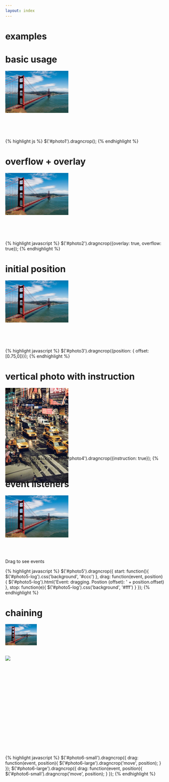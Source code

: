```yaml
---
layout: index
---
```


# examples

basic usage
===========

  <div style="width: 200px; height:200px">
    <img src="/images/photo-sf.jpeg" id="photo1"/>
  </div>

<script type="text/javascript">
$('#photo1').dragncrop();
</script>

{% highlight js %}
$('#photo1').dragncrop();
{% endhighlight %}


overflow + overlay
==================

  <div style="width: 200px; height:200px">
    <img src="/images/photo-sf.jpeg" id="photo2"/>
  </div>

<script type="text/javascript">
$('#photo2').dragncrop({overlay: true, overflow: true});
</script>

{% highlight javascript %}
$('#photo2').dragncrop({overlay: true, overflow: true});
{% endhighlight %}


initial position
================

  <div style="width: 200px; height:200px">
    <img src="/images/photo-sf.jpeg" id="photo3"/>
  </div>

<script type="text/javascript">
$('#photo3').dragncrop({position: { offset: [0.75,0]}});
</script>

{% highlight javascript %}
$('#photo3').dragncrop({position: { offset: [0.75,0]}});
{% endhighlight %}


vertical photo with instruction
=================================

  <div style="width: 200px; height:200px">
    <img src="/images/photo-ny.jpeg" id="photo4"/>
  </div>

<script type="text/javascript">
$('#photo4').dragncrop({instruction: true});
</script>

{% highlight javascript %}
$('#photo4').dragncrop({instruction: true});
{% endhighlight %}


event listeners
=================================

  <div style="width: 200px; height:200px">
    <img src="/images/photo-sf.jpeg" id="photo5"/>
  </div>
  <div id="photo5-log">Drag to see events</div>

<script type="text/javascript">
$('#photo5').dragncrop({
  start: function(){
    $('#photo5-log').css('background', '#ccc')
  },
  drag: function(event, position){
    console.log(arguments)
    $('#photo5-log').html('Event: dragging. Postion (offset): ' + position.offset)
  },
  stop: function(e){
    $('#photo5-log').css('background', '#fff')
  }
});
</script>

{% highlight javascript %}
$('#photo5').dragncrop({
  start: function(){
    $('#photo5-log').css('background', '#ccc')
  },
  drag: function(event, position){
    $('#photo5-log').html('Event: dragging. Postion (offset): ' + position.offset)
  },
  stop: function(e){
    $('#photo5-log').css('background', '#fff')
  }
});
{% endhighlight %}





chaining
=================================

  <div style="width: 100px; height:100px">
    <img src="/images/photo-sf.jpeg" id="photo6-small"/>
  </div>

  <div style="width: 300px; height:300px">
    <img src="http://lorempixel.com/400/300/city/9/" id="photo6-large"/>
  </div>


<script type="text/javascript">
$('#photo6-small').dragncrop({
  drag: function(event, position){
    $('#photo6-large').dragncrop('move', position);
  }
});
$('#photo6-large').dragncrop({
  drag: function(event, position){
    $('#photo6-small').dragncrop('move', position);
  }
});
</script>


{% highlight javascript %}
$('#photo6-small').dragncrop({
  drag: function(event, position){
    $('#photo6-large').dragncrop('move', position);
  }
});
$('#photo6-large').dragncrop({
  drag: function(event, position){
    $('#photo6-small').dragncrop('move', position);
  }
});
{% endhighlight %}